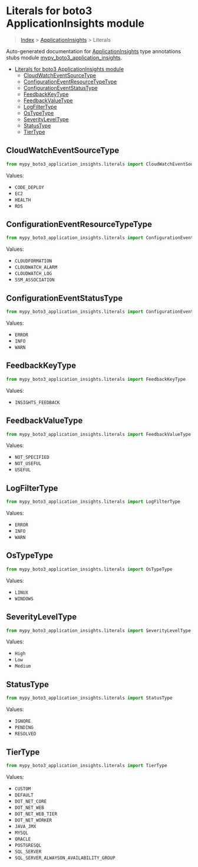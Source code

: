 # Literals for boto3 ApplicationInsights module

> [Index](..) > [ApplicationInsights](.) > Literals

Auto-generated documentation for
[ApplicationInsights](https://boto3.amazonaws.com/v1/documentation/api/latest/reference/services/application-insights.html#ApplicationInsights)
type annotations stubs module
[mypy_boto3_application_insights](https://pypi.org/project/mypy-boto3-application-insights/).

- [Literals for boto3 ApplicationInsights module](#literals-for-boto3-applicationinsights-module)
  - [CloudWatchEventSourceType](#cloudwatcheventsourcetype)
  - [ConfigurationEventResourceTypeType](#configurationeventresourcetypetype)
  - [ConfigurationEventStatusType](#configurationeventstatustype)
  - [FeedbackKeyType](#feedbackkeytype)
  - [FeedbackValueType](#feedbackvaluetype)
  - [LogFilterType](#logfiltertype)
  - [OsTypeType](#ostypetype)
  - [SeverityLevelType](#severityleveltype)
  - [StatusType](#statustype)
  - [TierType](#tiertype)

## CloudWatchEventSourceType

```python
from mypy_boto3_application_insights.literals import CloudWatchEventSourceType
```

Values:

- `CODE_DEPLOY`
- `EC2`
- `HEALTH`
- `RDS`

## ConfigurationEventResourceTypeType

```python
from mypy_boto3_application_insights.literals import ConfigurationEventResourceTypeType
```

Values:

- `CLOUDFORMATION`
- `CLOUDWATCH_ALARM`
- `CLOUDWATCH_LOG`
- `SSM_ASSOCIATION`

## ConfigurationEventStatusType

```python
from mypy_boto3_application_insights.literals import ConfigurationEventStatusType
```

Values:

- `ERROR`
- `INFO`
- `WARN`

## FeedbackKeyType

```python
from mypy_boto3_application_insights.literals import FeedbackKeyType
```

Values:

- `INSIGHTS_FEEDBACK`

## FeedbackValueType

```python
from mypy_boto3_application_insights.literals import FeedbackValueType
```

Values:

- `NOT_SPECIFIED`
- `NOT_USEFUL`
- `USEFUL`

## LogFilterType

```python
from mypy_boto3_application_insights.literals import LogFilterType
```

Values:

- `ERROR`
- `INFO`
- `WARN`

## OsTypeType

```python
from mypy_boto3_application_insights.literals import OsTypeType
```

Values:

- `LINUX`
- `WINDOWS`

## SeverityLevelType

```python
from mypy_boto3_application_insights.literals import SeverityLevelType
```

Values:

- `High`
- `Low`
- `Medium`

## StatusType

```python
from mypy_boto3_application_insights.literals import StatusType
```

Values:

- `IGNORE`
- `PENDING`
- `RESOLVED`

## TierType

```python
from mypy_boto3_application_insights.literals import TierType
```

Values:

- `CUSTOM`
- `DEFAULT`
- `DOT_NET_CORE`
- `DOT_NET_WEB`
- `DOT_NET_WEB_TIER`
- `DOT_NET_WORKER`
- `JAVA_JMX`
- `MYSQL`
- `ORACLE`
- `POSTGRESQL`
- `SQL_SERVER`
- `SQL_SERVER_ALWAYSON_AVAILABILITY_GROUP`
